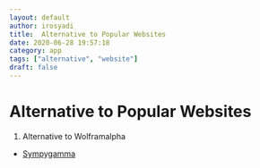 ```yaml
---
layout: default
author: irosyadi
title:  Alternative to Popular Websites
date: 2020-06-28 19:57:18
category: app
tags: ["alternative", "website"]
draft: false
---
```


# Alternative to Popular Websites

1. Alternative to Wolframalpha
- [Sympygamma](https://www.sympygamma.com/)
